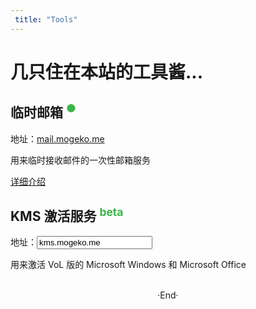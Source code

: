 ```yaml
---
 title: "Tools"
---
```



# 几只住在本站的工具酱...

## 临时邮箱 <sup style="color:#39b54a" >●</sup>
地址：[mail.mogeko.me](http://mail.mogeko.me)

用来临时接收邮件的一次性邮箱服务

[详细介绍](https://mogeko.me/2019/047/)

## KMS 激活服务 <sup style="color:#39b54a" >beta</sup>
地址：<input type="text" name="url" value="kms.mogeko.me">

用来激活 VoL 版的 Microsoft Windows 和 Microsoft Office





<br>

<center>  ·End·  </center>